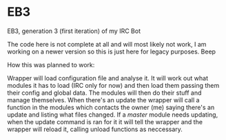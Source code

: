 # EB3
EB3, generation 3 (first iteration) of my IRC Bot

The code here is not complete at all and will most likely not work, I am working on a newer version so this is just here for legacy purposes.
 Beep


How this was planned to work:

Wrapper will load configuration file and analyse it. It will work out what modules it has to load (IRC only for now) and then load them passing them their config and global data.
The modules will then do their stuff and manage themselves. 
When there's an update the wrapper will call a function in the modules which contacts the owner (me) saying there's an update and listing what files changed.
If a *master* module needs updating, when the update command is ran for it it will tell the wrapper and the wrapper will reload it, calling unload functions as neccessary.
